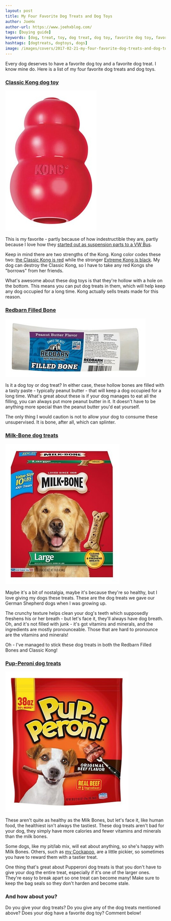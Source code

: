 ```yaml
---
layout: post
title: My Four Favorite Dog Treats and Dog Toys
author: JoeHx
author-url: https://www.joehxblog.com/
tags: [buying guide]
keywords: [dog, treat, toy, dog treat, dog toy, favorite dog toy, favorite dog treat, kong, classic kong, extreme kong, milk bone, pupperoni, bone, filled bone, red barn filled bone]
hashtags: [dogtreats, dogtoys, dogs]
image: /images/covers/2017-02-21-my-four-favorite-dog-treats-and-dog-toys.png
---
```


Every dog deserves to have a favorite dog toy and a favorite dog treat. I know mine do. Here is a list of my four favorite dog treats and dog toys.

### [Classic Kong dog toy](https://www.amazon.com/KONG-Classic-Durable-Natural-Rubber/dp/B0002AR0I8/?tag=puppysnuggles-20)

[![Classic Kong dog toy](/images/dog-treats-and-dog-toys/classic-kong.jpg)](https://www.amazon.com/KONG-Classic-Durable-Natural-Rubber/dp/B0002AR0I8/?tag=puppysnuggles-20)

This is my favorite - partly because of how indestructible they are, partly because I love how they [started out as suspension parts to a VW Bus](https://www.kongcompany.com/the-world-of-kong/the-kong-story/).

Keep in mind there are two strengths of the Kong. Kong color codes these two: [the Classic Kong is red](https://www.amazon.com/KONG-Classic-Durable-Natural-Rubber/dp/B0002AR0I8/?tag=puppysnuggles-20) while the stronger [Extreme Kong is black](https://www.amazon.com/KONG-41940-Extreme-Large/dp/B0002AR0II/?tag=puppysnuggles-20). My dog can destroy the Classic Kong, so I have to take any red Kongs she "borrows" from her friends.

What's awesome about these dog toys is that they're hollow with a hole on the bottom. This means you can put dog treats in them, which will help keep any dog occupied for a long time. Kong actually sells treats made for this reason.

### [Redbarn Filled Bone](https://www.amazon.com/s?k=Redbarn+Filled+Bone&i=pets&tag=puppysnuggles-20)

[![Redbarn Filled Bone](/images/dog-treats-and-dog-toys/redbard-filled-bone.jpg)](https://www.amazon.com/s?k=Redbarn+Filled+Bone&i=pets&tag=puppysnuggles-20)

Is it a dog toy or dog treat? In either case, these hollow bones are filled with a tasty paste - typically peanut butter - that will keep a dog occupied for a long time. What's great about these is if your dog manages to eat all the filling, you can always put more peanut butter in it. It doesn't have to be anything more special than the peanut butter you'd eat yourself.

The only thing I would caution is not to allow your dog to consume these unsupervised. It is bone, after all, which can splinter.

### [Milk-Bone dog treats](https://www.amazon.com/s?k=Milk-Bone+dog+treats&i=pets&tag=puppysnuggles-20)

[![Milk-Bone dog treats](/images/dog-treats-and-dog-toys/milk-bone.jpg)](https://www.amazon.com/s?k=Milk-Bone+dog+treats&i=pets&tag=puppysnuggles-20)

Maybe it's a bit of nostalgia, maybe it's because they're so healthy, but I love giving my dogs these treats. These are the dog treats we gave our German Shepherd dogs when I was growing up.

The crunchy texture helps clean your dog's teeth which supposedly freshens his or her breath - but let's face it, they'll always have dog breath. Oh, and it's not filled with junk - it's got vitamins and minerals, and the ingredients are mostly pronounceable. Those that are hard to pronounce are the vitamins and minerals!

Oh - I've managed to stick these dog treats in both the Redbarn Filled Bones and Classic Kong!

### [Pup-Peroni dog treats](https://www.amazon.com/s?k=Pup-peroni&i=pets&tag=puppysnuggles-20)

[![Pup-Peroni dog treats](/images/dog-treats-and-dog-toys/pup-peroni.jpg)](https://www.amazon.com/s?k=Pup-peroni&i=pets&tag=puppysnuggles-20)

These aren't quite as healthy as the Milk Bones, but let's face it, like human food, the healthiest isn't always the tastiest. These dog treats aren't bad for your dog, they simply have more calories and fewer vitamins and minerals than the milk bones.

Some dogs, like my pit/lab mix, will eat about anything, so she's happy with Milk Bones. Others, such as [my Cockapoo](https://www.amazon.com/dp/B07GXM8BN6?tag=puppysnuggles-20), are a little pickier, so sometimes you have to reward them with a tastier treat.

One thing that's great about Pupperoni dog treats is that you don't have to give your dog the entire treat, especially if it's one of the larger ones. They're easy to break apart so one treat can become many! Make sure to keep the bag seals so they don't harden and become stale.

### And how about you?

Do you give your dog treats? Do you give any of the dog treats mentioned above? Does your dog have a favorite dog toy? Comment below!
